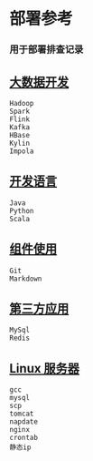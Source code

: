 # 部署参考

### 用于部署排查记录

## [大数据开发](./dev-bigdata)
    Hadoop
    Spark
    Flink
    Kafka
    HBase
    Kylin
    Impola
    
## [开发语言](./dev-language)
    Java
    Python
    Scala

## [组件使用](./dev-plugin-usage)
    Git
    Markdown

## [第三方应用](./dev-app)
    MySql
    Redis
    
## [Linux 服务器](dev-linux)
    gcc 
    mysql
    scp 
    tomcat
    napdate
    nginx
    crontab
    静态ip
    
 
    

    




